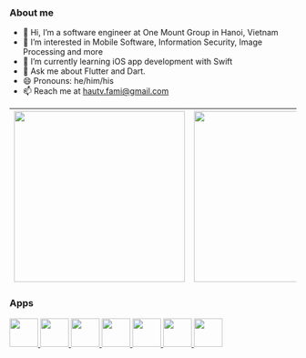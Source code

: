 ### About me

- 👋 Hi, I’m a software engineer at One Mount Group in Hanoi, Vietnam
- 👀 I’m interested in Mobile Software, Information Security, Image Processing and more
- 🌱 I’m currently learning iOS app development with Swift
- 💬 Ask me about Flutter and Dart.
- 😄 Pronouns: he/him/his
- 📫 Reach me at hautv.fami@gmail.com




<div align="center">
 
| <a href="https://play.google.com/store/apps/dev?id=5934859685596356830"><img src="https://static.wixstatic.com/media/e32a5b_a38eb594204946f2bb5f3855176b83e5~mv2.png/v1/fill/w_624,h_238,al_c,q_85,usm_0.66_1.00_0.01,enc_auto/google-play-badge-1.png" width="300px"></a> | <a href="https://play.google.com/store/apps/dev?id=5934859685596356830"><img src="https://static.wixstatic.com/media/e32a5b_401a3b921f184b169b2c6496c6bbf9d0~mv2.png/v1/fill/w_676,h_252,al_c,lg_1,q_85,enc_auto/apple-app-store-badge.png" width="300px"></a> |
| - | - |
 
</div>

### Apps  
<a href="https://play.google.com/store/apps/details?id=com.stark.drinking&hl=vi&gl=VN">
    <img src="https://play-lh.googleusercontent.com/PLNijPLfkXrlu9-FCvc9SuHo_VtuZk0iRqfucr7oZIb7PnlEUiOQlIWRtiMg5aUTPrre=w480-h960-rw" width="50">
</a>
<a href="https://play.google.com/store/apps/details?id=com.stark.finance&hl=vi&gl=VN">
    <img src="https://play-lh.googleusercontent.com/HWmOKzT43IxJ5_LGt1EJQ5HD_LOnfXcbAoVru6vFQld_KE9pvxqdCCWYvrld9Exb0rE=w480-h960-rw" width="50">
</a>
<a href="https://play.google.com/store/apps/details?id=com.stark.music_for_programming&hl=vi&gl=VN">
    <img src="https://play-lh.googleusercontent.com/SF9jMtxvtLmZ7qfHBxBpG4PATY1ph3XM0_q3APYqUlq3gzNILJrKi6C_WPU2dwUJN88=w480-h960-rw" width="50">
</a>
<a href="https://play.google.com/store/apps/details?id=com.stark.freetalk&hl=vi&gl=VN">
    <img src="https://play-lh.googleusercontent.com/Sptw7e4Tqqxz4IRHBR4k6RqitmR6W4WKjZ2uWskKWuOxK6rkBK6C1gbZDbW4V3FeyQ=s96-rw" width="50">
</a>
<a href="https://play.google.com/store/apps/details?id=com.stark.cakebook&hl=vi&gl=VN">
    <img src="https://play-lh.googleusercontent.com/HsxL1LV-iY3NEM4cN7RiyhWNs3pU6lqhejCC0ZN_i-4K-pwkS9PEJiwzsZCNDsGIlVw=w480-h960-rw" width="50">
</a>

<a href="https://play.google.com/store/apps/details?id=com.stark.gieoque&hl=vi&gl=VN">
    <img src="https://play-lh.googleusercontent.com/wKkbqPZDBL0RTXJdd7e7QEFq59p1D4y13F3YKhldXOkRPs8yP-fOSiElDF-rx-PXCyg=w480-h960-rw" width="50">
</a>

<a href="https://play.google.com/store/apps/details?id=com.stark.pdf_reader">
    <img src="https://play-lh.googleusercontent.com/Ym0-T6M_LG6A_bVfsRmGoF8GxPLsIdQHZTlGo7qSyK6Lp60YlziIuYOyCa7BzsCa4lk=w480-h960-rw" width="50">
</a>


<!-- <img href="https://play.google.com/store/apps/dev?id=5934859685596356830" src="https://static.wixstatic.com/media/e32a5b_401a3b921f184b169b2c6496c6bbf9d0~mv2.png/v1/fill/w_676,h_252,al_c,lg_1,q_85,enc_auto/apple-app-store-badge.png" width="300px"> -->

<!---
hautvfami/hautvfami is a ✨ special ✨ repository because its `README.md` (this file) appears on your GitHub profile.
You can click the Preview link to take a look at your changes.
--->
